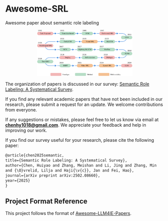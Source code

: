 # Awesome-SRL

Awesome paper about semantic role labeling

<p align="center" width="80%">
<img src="image/Timeline.png" style="width: 60%">
</p>

The organization of papers is discussed in our survey: [Semantic Role Labeling: A Systematical Survey](https://arxiv.org/abs/2502.08660).

If you find any relevant academic papers that have not been included in our research, please submit a request for an update. We welcome contributions from everyone.

If any suggestions or mistakes, please feel free to let us know via email at **chenhy1018@gmail.com**. We appreciate your feedback and help in improving our work.

If you find our survey useful for your research, please cite the following paper:

    @article{chen2025semantic,
    title={Semantic Role Labeling: A Systematical Survey},
    author={Chen, Huiyao and Zhang, Meishan and Li, Jing and Zhang, Min and {\O}vrelid, Lilja and Haji{\v{c}}, Jan and Fei, Hao},
    journal={arXiv preprint arXiv:2502.08660},
    year={2025}
    }

## Project Format Reference

This project follows the format of [Awesome-LLM4IE-Papers](https://github.com/quqxui/Awesome-LLM4IE-Papers/blob/main/README.md).
